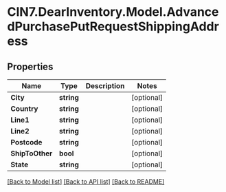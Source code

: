 # CIN7.DearInventory.Model.AdvancedPurchasePutRequestShippingAddress

## Properties

| Name            | Type       | Description | Notes      |
| --------------- | ---------- | ----------- | ---------- |
| **City**        | **string** |             | [optional] |
| **Country**     | **string** |             | [optional] |
| **Line1**       | **string** |             | [optional] |
| **Line2**       | **string** |             | [optional] |
| **Postcode**    | **string** |             | [optional] |
| **ShipToOther** | **bool**   |             | [optional] |
| **State**       | **string** |             | [optional] |

[[Back to Model list]](../README.md#documentation-for-models) [[Back to API list]](../README.md#documentation-for-api-endpoints) [[Back to README]](../README.md)
